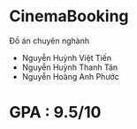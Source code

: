 # CinemaBooking
Đồ án chuyên nghành
* Nguyễn Huỳnh Việt Tiến
* Nguyễn Huỳnh Thanh Tân
* Nguyễn Hoàng Anh Phước

# GPA : 9.5/10
